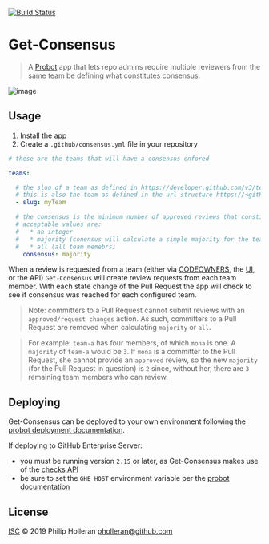 [![Build Status](https://dev.azure.com/phholler/consensus/_apis/build/status/pholleran.consensus?branchName=master)](https://dev.azure.com/phholler/consensus/_build/latest?definitionId=2&branchName=master)

# Get-Consensus

> A [Probot](https://github.com/probot/probot) app that lets repo admins require multiple reviewers from the same team be defining what constitutes consensus.

![image](https://user-images.githubusercontent.com/4007128/52101103-c95f3b00-259f-11e9-942a-b0e41422e302.png)

## Usage

1. Install the app
2. Create a `.github/consensus.yml` file in your repository

```yaml
# these are the teams that will have a consensus enfored

teams:

  # the slug of a team as defined in https://developer.github.com/v3/teams/#response
  # this is also the team as defined in the url structure https://<gitHubHost>/<org/<teams>/<slug>
  - slug: myTeam

  # the consensus is the minimum number of approved reviews that constitue a consensus
  # acceptable values are:
  #   * an integer
  #   * majority (conensus will calculate a simple majority for the team)
  #   * all (all team memebrs)
    consensus: majority

```

When a review is requested from a team (either via [CODEOWNERS](https://help.github.com/articles/about-code-owners/), the [UI](https://help.github.com/articles/about-pull-request-reviews/#about-pull-request-reviews), or the API) `Get-Consensus` will create review requests from each team member. With each state change of the Pull Request the app will check to see if consensus was reached for each configured team.

> Note: committers to a Pull Request cannot submit reviews with an `approved/request changes` action. As such, committers to a Pull Request are removed when calculating `majority` or `all`.

> For example: `team-a` has four members, of which `mona` is one. A `majority` of `team-a` would be `3`. If `mona` is a committer to the Pull Request, she cannot provide an `approved` review, so the new `majority` (for the Pull Request in question) is `2` since, without her, there are `3` remaining team members who can review.

## Deploying

Get-Consensus can be deployed to your own environment following the [probot deployment documentation](https://probot.github.io/docs/deployment/).

If deploying to GitHub Enterprise Server:

* you must be running version `2.15` or later, as Get-Consensus makes use of the [checks API](https://developer.github.com/v3/checks/)
* be sure to set the `GHE_HOST` environment variable per the [probot documentation](https://probot.github.io/docs/github-api/#github-enterprise)

## License

[ISC](LICENSE) © 2019 Philip Holleran <pholleran@github.com>
